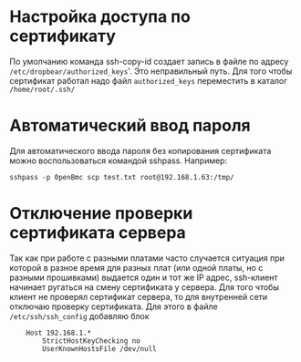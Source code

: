 #   Настройка доступа по сертификату
По умолчанию команда ssh-copy-id создает запись в файле по адресу `/etc/dropbear/authorized_keys`'. Это неправильный путь. Для того чтобы сертификат работал надо файл `authorized_keys` переместить в каталог `/home/root/.ssh/`
# Автоматический ввод пароля
Для автоматического ввода пароля без копирования сертификата можно воспользоваться командой sshpass. Например:
```
sshpass -p 0penBmc scp test.txt root@192.168.1.63:/tmp/
```
# Отключение проверки сертификата сервера
Так как при работе с разными платами часто случается ситуация при которой в разное время для разных плат (или одной платы, но  с разными прошивками) выдается один и тот же IP адрес, ssh-клиент начинает ругаться на смену сертификата у сервера. Для того чтобы клиент не проверял сертификат сервера, то для внутренней сети отключаю проверку сертификата. Для этого в файле `/etc/ssh/ssh_config` добавляю блок
```
    Host 192.168.1.*
        StrictHostKeyChecking no
        UserKnownHostsFile /dev/null
```